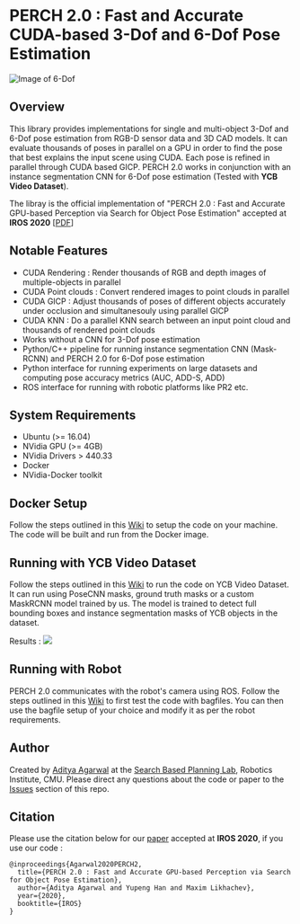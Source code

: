 # PERCH 2.0 : Fast and Accurate CUDA-based 3-Dof and 6-Dof Pose Estimation

![Image of 6-Dof](images/6dof_flow.png)

Overview
--------
This library provides implementations for single and multi-object 3-Dof and 6-Dof pose estimation from RGB-D sensor data and 3D CAD models. It can evaluate thousands of poses in parallel on a GPU in order to find the pose that best explains the input scene using CUDA. Each pose is refined in parallel through CUDA based GICP. PERCH 2.0 works in conjunction with an instance segmentation CNN for 6-Dof pose estimation (Tested with **YCB Video Dataset**). 

The libray is the official implementation of "PERCH 2.0 : Fast and Accurate GPU-based Perception via Search for Object Pose Estimation" accepted at **IROS 2020** [[PDF](https://arxiv.org/abs/2008.00326)]

Notable Features
----------------
- CUDA Rendering : Render thousands of RGB and depth images of multiple-objects in parallel
- CUDA Point clouds : Convert rendered images to point clouds in parallel
- CUDA GICP : Adjust thousands of poses of different objects accurately under occlusion and simultanesouly using parallel GICP
- CUDA KNN : Do a parallel KNN search between an input point cloud and thousands of rendered point clouds
- Works without a CNN for 3-Dof pose estimation
- Python/C++ pipeline for running instance segmentation CNN (Mask-RCNN) and PERCH 2.0 for 6-Dof pose estimation 
- Python interface for running experiments on large datasets and computing pose accuracy metrics (AUC, ADD-S, ADD)
- ROS interface for running with robotic platforms like PR2 etc.

System Requirements
------------
- Ubuntu (>= 16.04) 
- NVidia GPU (>= 4GB)
- NVidia Drivers > 440.33
- Docker
- NVidia-Docker toolkit

Docker Setup
------------
Follow the steps outlined in this [Wiki](https://github.com/SBPL-Cruz/perception/wiki/Running-With-Docker#using-docker-image) to setup the code on your machine. The code will be built and run from the Docker image.

Running with YCB Video Dataset
-----------------------
Follow the steps outlined in this [Wiki](https://github.com/SBPL-Cruz/perception/wiki/Running-With-Docker#running-6-dof--ycb_video_dataset) to run the code on YCB Video Dataset. It can run using PoseCNN masks, ground truth masks or a custom MaskRCNN model trained by us. The model is trained to detect full bounding boxes and instance segmentation masks of YCB objects in the dataset.

Results : 
![](https://cdn.mathpix.com/snip/images/oUibumUIATzIIYEr81i_wcgp7rs0HyF109AcUCspE3Q.original.fullsize.png)

Running with Robot
------------------
PERCH 2.0 communicates with the robot's camera using ROS. Follow the steps outlined in this [Wiki](https://github.com/SBPL-Cruz/perception/wiki/Running-on-Robot) to first test the code with bagfiles. You can then use the bagfile setup of your choice and modify it as per the robot requirements.

Author
------
Created by [Aditya Agarwal](http://adityaagarwal.in) at the [Search Based Planning Lab](http://sbpl.net), Robotics Institute, CMU. Please direct any questions about the code or paper to the [Issues](https://github.com/SBPL-Cruz/perception/issues) section of this repo. 

Citation
----
Please use the citation below for our [paper](https://arxiv.org/abs/2008.00326) accepted at **IROS 2020**, if you use our code :
```
@inproceedings{Agarwal2020PERCH2,
  title={PERCH 2.0 : Fast and Accurate GPU-based Perception via Search for Object Pose Estimation},
  author={Aditya Agarwal and Yupeng Han and Maxim Likhachev},
  year={2020},
  booktitle={IROS}
}
```
